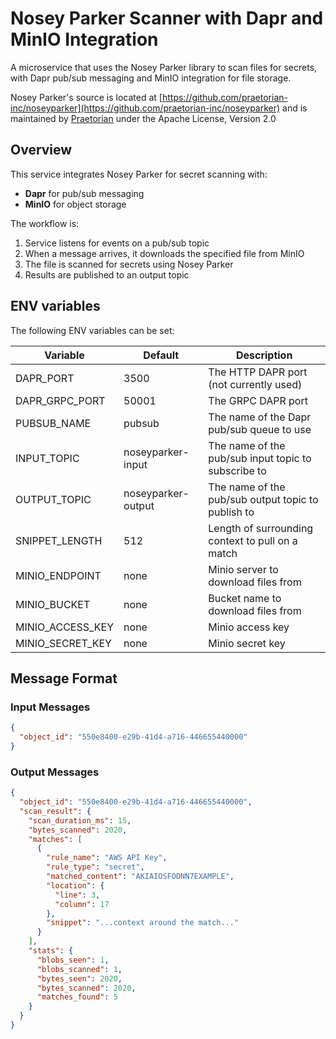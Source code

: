 # Nosey Parker Scanner with Dapr and MinIO Integration

A microservice that uses the Nosey Parker library to scan files for secrets, with Dapr pub/sub messaging and MinIO integration for file storage.

Nosey Parker's source is located at [https://github.com/praetorian-inc/noseyparker](https://github.com/praetorian-inc/noseyparker) and is maintained by [Praetorian](https://praetorian.com/) under the Apache License, Version 2.0

## Overview

This service integrates Nosey Parker for secret scanning with:
- **Dapr** for pub/sub messaging
- **MinIO** for object storage

The workflow is:

1. Service listens for events on a pub/sub topic
2. When a message arrives, it downloads the specified file from MinIO
3. The file is scanned for secrets using Nosey Parker
4. Results are published to an output topic

## ENV variables

The following ENV variables can be set:

| Variable         | Default            | Description                                         |
| ---------------- | ------------------ | --------------------------------------------------- |
| DAPR_PORT        | 3500               | The HTTP DAPR port (not currently used)             |
| DAPR_GRPC_PORT   | 50001              | The GRPC DAPR port                                  |
| PUBSUB_NAME      | pubsub             | The name of the Dapr pub/sub queue to use           |
| INPUT_TOPIC      | noseyparker-input  | The name of the pub/sub input topic to subscribe to |
| OUTPUT_TOPIC     | noseyparker-output | The name of the pub/sub output topic to publish to  |
| SNIPPET_LENGTH   | 512                | Length of surrounding context to pull on a match    |
| MINIO_ENDPOINT   | none               | Minio server to download files from                 |
| MINIO_BUCKET     | none               | Bucket name to download files from                  |
| MINIO_ACCESS_KEY | none               | Minio access key                                    |
| MINIO_SECRET_KEY | none               | Minio secret key                                    |


## Message Format

### Input Messages

```json
{
  "object_id": "550e8400-e29b-41d4-a716-446655440000"
}
```

### Output Messages

```json
{
  "object_id": "550e8400-e29b-41d4-a716-446655440000",
  "scan_result": {
    "scan_duration_ms": 15,
    "bytes_scanned": 2020,
    "matches": [
      {
        "rule_name": "AWS API Key",
        "rule_type": "secret",
        "matched_content": "AKIAIOSFODNN7EXAMPLE",
        "location": {
          "line": 3,
          "column": 17
        },
        "snippet": "...context around the match..."
      }
    ],
    "stats": {
      "blobs_seen": 1,
      "blobs_scanned": 1,
      "bytes_seen": 2020,
      "bytes_scanned": 2020,
      "matches_found": 5
    }
  }
}
```
